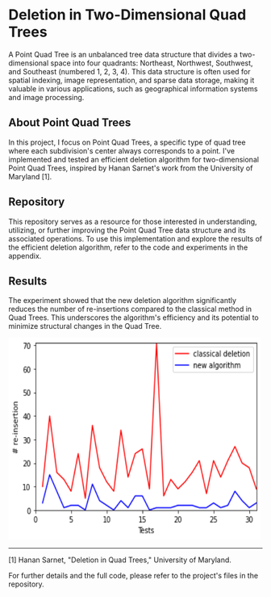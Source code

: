 # Deletion in Two-Dimensional Quad Trees

A Point Quad Tree is an unbalanced tree data structure that divides a two-dimensional space into four quadrants: Northeast, Northwest, Southwest, and Southeast (numbered 1, 2, 3, 4). This data structure is often used for spatial indexing, image representation, and sparse data storage, making it valuable in various applications, such as geographical information systems and image processing.

## About Point Quad Trees

In this project, I focus on Point Quad Trees, a specific type of quad tree where each subdivision's center always corresponds to a point. I've implemented and tested an efficient deletion algorithm for two-dimensional Point Quad Trees, inspired by Hanan Sarnet's work from the University of Maryland [1].

## Repository

This repository serves as a resource for those interested in understanding, utilizing, or further improving the Point Quad Tree data structure and its associated operations. To use this implementation and explore the results of the efficient deletion algorithm, refer to the code and experiments in the appendix.

## Results

The experiment showed that the new deletion algorithm significantly reduces the number of re-insertions compared to the classical method in Quad Trees. This underscores the algorithm's efficiency and its potential to minimize structural changes in the Quad Tree.

<img src="results.png" alt="results" width="500" height="400">

---

[1] Hanan Sarnet, "Deletion in Quad Trees," University of Maryland.

For further details and the full code, please refer to the project's files in the repository.
